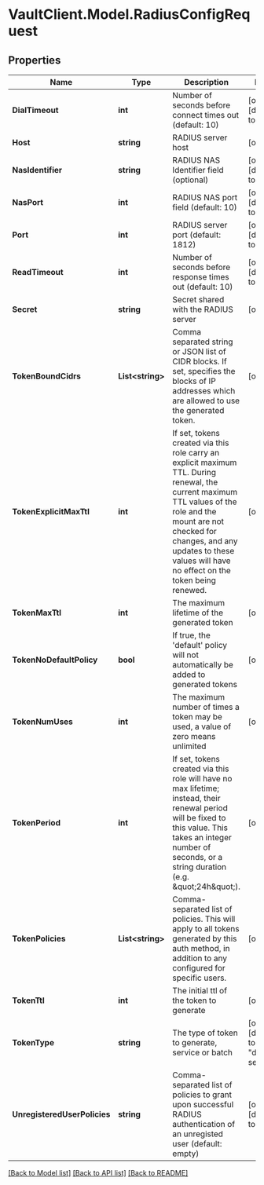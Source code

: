 # VaultClient.Model.RadiusConfigRequest

## Properties

Name | Type | Description | Notes
------------ | ------------- | ------------- | -------------
**DialTimeout** | **int** | Number of seconds before connect times out (default: 10) | [optional] [default to 10]
**Host** | **string** | RADIUS server host | [optional] 
**NasIdentifier** | **string** | RADIUS NAS Identifier field (optional) | [optional] [default to ""]
**NasPort** | **int** | RADIUS NAS port field (default: 10) | [optional] [default to 10]
**Port** | **int** | RADIUS server port (default: 1812) | [optional] [default to 1812]
**ReadTimeout** | **int** | Number of seconds before response times out (default: 10) | [optional] [default to 10]
**Secret** | **string** | Secret shared with the RADIUS server | [optional] 
**TokenBoundCidrs** | **List&lt;string&gt;** | Comma separated string or JSON list of CIDR blocks. If set, specifies the blocks of IP addresses which are allowed to use the generated token. | [optional] 
**TokenExplicitMaxTtl** | **int** | If set, tokens created via this role carry an explicit maximum TTL. During renewal, the current maximum TTL values of the role and the mount are not checked for changes, and any updates to these values will have no effect on the token being renewed. | [optional] 
**TokenMaxTtl** | **int** | The maximum lifetime of the generated token | [optional] 
**TokenNoDefaultPolicy** | **bool** | If true, the &#39;default&#39; policy will not automatically be added to generated tokens | [optional] 
**TokenNumUses** | **int** | The maximum number of times a token may be used, a value of zero means unlimited | [optional] 
**TokenPeriod** | **int** | If set, tokens created via this role will have no max lifetime; instead, their renewal period will be fixed to this value. This takes an integer number of seconds, or a string duration (e.g. \&quot;24h\&quot;). | [optional] 
**TokenPolicies** | **List&lt;string&gt;** | Comma-separated list of policies. This will apply to all tokens generated by this auth method, in addition to any configured for specific users. | [optional] 
**TokenTtl** | **int** | The initial ttl of the token to generate | [optional] 
**TokenType** | **string** | The type of token to generate, service or batch | [optional] [default to "default-service"]
**UnregisteredUserPolicies** | **string** | Comma-separated list of policies to grant upon successful RADIUS authentication of an unregisted user (default: empty) | [optional] [default to ""]

[[Back to Model list]](../README.md#documentation-for-models) [[Back to API list]](../README.md#documentation-for-api-endpoints) [[Back to README]](../README.md)

